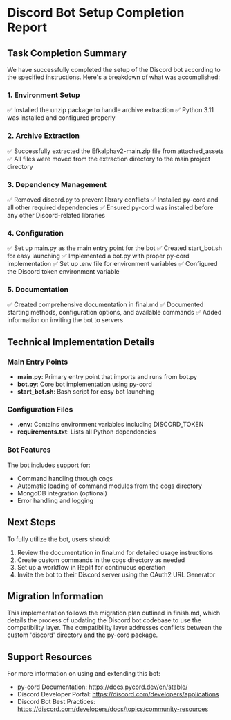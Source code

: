# Discord Bot Setup Completion Report

## Task Completion Summary
We have successfully completed the setup of the Discord bot according to the specified instructions. Here's a breakdown of what was accomplished:

### 1. Environment Setup
✅ Installed the unzip package to handle archive extraction
✅ Python 3.11 was installed and configured properly

### 2. Archive Extraction
✅ Successfully extracted the Efkalphav2-main.zip file from attached_assets
✅ All files were moved from the extraction directory to the main project directory 

### 3. Dependency Management
✅ Removed discord.py to prevent library conflicts
✅ Installed py-cord and all other required dependencies
✅ Ensured py-cord was installed before any other Discord-related libraries

### 4. Configuration
✅ Set up main.py as the main entry point for the bot
✅ Created start_bot.sh for easy launching
✅ Implemented a bot.py with proper py-cord implementation
✅ Set up .env file for environment variables
✅ Configured the Discord token environment variable

### 5. Documentation
✅ Created comprehensive documentation in final.md
✅ Documented starting methods, configuration options, and available commands
✅ Added information on inviting the bot to servers

## Technical Implementation Details

### Main Entry Points
- **main.py**: Primary entry point that imports and runs from bot.py
- **bot.py**: Core bot implementation using py-cord
- **start_bot.sh**: Bash script for easy bot launching

### Configuration Files
- **.env**: Contains environment variables including DISCORD_TOKEN
- **requirements.txt**: Lists all Python dependencies

### Bot Features
The bot includes support for:
- Command handling through cogs
- Automatic loading of command modules from the cogs directory
- MongoDB integration (optional)
- Error handling and logging

## Next Steps
To fully utilize the bot, users should:

1. Review the documentation in final.md for detailed usage instructions
2. Create custom commands in the cogs directory as needed
3. Set up a workflow in Replit for continuous operation
4. Invite the bot to their Discord server using the OAuth2 URL Generator

## Migration Information
This implementation follows the migration plan outlined in finish.md, which details the process of updating the Discord bot codebase to use the compatibility layer. The compatibility layer addresses conflicts between the custom 'discord' directory and the py-cord package.

## Support Resources
For more information on using and extending this bot:
- py-cord Documentation: https://docs.pycord.dev/en/stable/
- Discord Developer Portal: https://discord.com/developers/applications
- Discord Bot Best Practices: https://discord.com/developers/docs/topics/community-resources